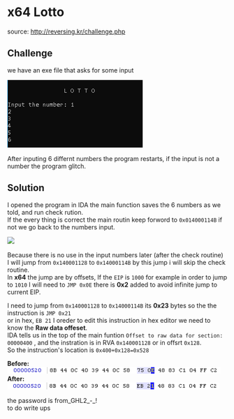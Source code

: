 # x64 Lotto

source: http://reversing.kr/challenge.php

## Challenge
we have an exe file that asks for some input 

![](cmd.png)

After inputing 6 differnt numbers the program restarts, if the input is not a number the program glitch.

## Solution

I opened the program in IDA the main function saves the 6 numbers as we told, and run check rution.\
If the every thing is correct the main routin keep forword to `0x014000114B` if not we go back to the numbers input.

![](maincheck.jpg)


Because there is no use in the input numbers later (after the check routine)\
I will jump from `0x140001128` to `0x14000114B` by this jump i will skip the check routine.\
In __x64__ the jump are by offsets, If the `EIP` is `1000` for example in order to jump to `1010` I will need to `JMP 0x0E` there is __0x2__ added to avoid infinite jump to current EIP.

I need to jump from `0x140001128` to `0x14000114B` its __0x23__ bytes so the the instruction is `JMP 0x21` \
or in hex, `EB 21`
I oreder to edit this instruction in hex editor we need to know the __Raw data offeset__.\
IDA tells us in the top of the main funtion `Offset to raw data for section: 00000400` , and the instration is in RVA `0x140001128` or in offsrt `0x128`.\
So the instruction's location is `0x400+0x128=0x528`

__Before:__ ![](HexEditBefore.png)\
__After:__  ![](HexEditAfter.png)






the password is from_GHL2_-_! \
to do write ups 
